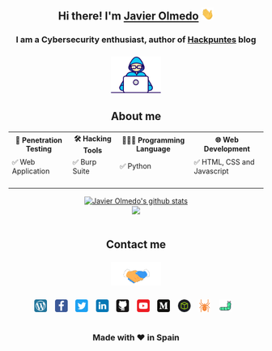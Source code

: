 <!--
### Hi there 👋

**JavierOlmedo/JavierOlmedo** is a ✨ _special_ ✨ repository because its `README.md` (this file) appears on your GitHub profile.

Here are some ideas to get you started:

- 🔭 I’m currently working on ...
- 🌱 I’m currently learning ...
- 👯 I’m looking to collaborate on ...
- 🤔 I’m looking for help with ...
- 💬 Ask me about ...
- 📫 How to reach me: ...
- 😄 Pronouns: ...
- ⚡ Fun fact: ...

https://github.com/anuraghazra/github-readme-stats/blob/master/themes/README.md
-->

<div align="center">

<h2>Hi there! I'm <a href="https://www.linkedin.com/in/jjavierolmedo/" target="_blank">Javier Olmedo</a> <img src="https://raw.githubusercontent.com/JavierOlmedo/JavierOlmedo/main/img/hi.gif" width="25px"></h2>
<h3>I am a Cybersecurity enthusiast, author of <a href="https://hackpuntes.com" target="_blank">Hackpuntes</a> blog<h3>

<!-- About me -->
<h3><img src="https://raw.githubusercontent.com/JavierOlmedo/JavierOlmedo/main/img/developer.gif" width="100px"><h3>
<h2>About me</h2>

<!-- Languages-->
<div style="width: 100%;">
<table>
<tbody>
<tr>
<th>🐞 Penetration Testing</td>
<th>🛠️ Hacking Tools</td>
<th>👨🏻‍💻 Programming Language</td>
<th>🌐 Web Development</td>
</tr>

<tr>
<td>✅ Web Application</td>
<td>✅ Burp Suite</td>
<td>✅ Python</td>
<td>✅ HTML, CSS and Javascript</td>
</tr>

<tr>
<td>&nbsp;</td>
<td>&nbsp;</td>
<td>&nbsp;</td>
<td>&nbsp;</td>
</tr>

</tbody>
</table>
</div>

<!-- 
<div style="float: left; width: 25%; margin: 0 auto; text-align: left">
<h3>🐞 Penetration Testing</h3>
<p>✅ Web Application<p>
<p>✅ Reversing APK<p>
<p>✅ Linux/Windows<p>
</div>


<div style="float: left; width: 25%; margin: 0 auto; text-align: left">
<h3>🛠️ Hacking Tools</h3>
<p>✅ Burp Suite<p>
<p>✅ Nmap<p>
</div>

<div style="float: left; width: 25%; margin: 0 auto; text-align: left">
<h3>👨🏻‍💻 Programming Language</h3>
<p>✅ Python<p>
<p>✅ Golang<p>
<p>✅ Powershell<p>
<p>✅ C#<p>
</div>

<div style="float: left; width: 25%; margin: 0 auto; text-align: left">
<h3>🌐 Web Development</h3>
<p>✅ HTML, CSS and Javascript<p>
<p>✅ PHP<p>
<p>✅ Javascript<p>
<p>✅ Vue.js<p>
</div>
-->

<!-- GitHub Stats -->
<a href="https://hackpuntes.com" target="_blank">
  <img align="center" src="https://github-readme-stats.vercel.app/api?username=JavierOlmedo&show_icons=true&include_all_commits=true&theme=dark" alt="Javier Olmedo's github stats"  />
</a>

<br>

<!-- Most Used Languages -->
<a href="https://github.com/anuraghazra/github-readme-stats" target="_blank">
  <img align="center" src="https://github-readme-stats.vercel.app/api/top-langs/?username=JavierOlmedo&layout=compact&theme=dark" />
</a>

<br>
<br>

<!-- Links -->
<h2>Contact me</h2>
<h3><img src="https://raw.githubusercontent.com/JavierOlmedo/JavierOlmedo/main/img/handshake.gif" width="100px"><h3>
<a href="https://hackpuntes.com" target="_blank"><img height="25" src="https://raw.githubusercontent.com/JavierOlmedo/JavierOlmedo/main/img/wordpress.svg"></a>&nbsp;&nbsp;&nbsp;
<a href="https://www.facebook.com/hackpuntes" target="_blank"><img height="25" src="https://raw.githubusercontent.com/JavierOlmedo/JavierOlmedo/main/img/facebook.svg"></a>&nbsp;&nbsp;&nbsp;
<a href="https://twitter.com/jjavierolmedo" target="_blank"><img height="25" src="https://raw.githubusercontent.com/JavierOlmedo/JavierOlmedo/main/img/twitter.svg"></a>&nbsp;&nbsp;&nbsp;
<a href="https://www.linkedin.com/in/jjavierolmedo/" target="_blank"><img height="25" src="https://raw.githubusercontent.com/JavierOlmedo/JavierOlmedo/main/img/linkedin.svg"></a>&nbsp;&nbsp;&nbsp;
<a href="https://github.com/JavierOlmedo" target="_blank"><img height="25" src="https://raw.githubusercontent.com/JavierOlmedo/JavierOlmedo/main/img/github.svg"></a>&nbsp;&nbsp;&nbsp;
<a href="https://www.youtube.com/channel/UCBYLZkWHGMYo12nAD_HMRJw" target="_blank"><img height="25" src="https://raw.githubusercontent.com/JavierOlmedo/JavierOlmedo/main/img/youtube.svg"></a>&nbsp;&nbsp;&nbsp;
<a href="https://medium.com/@javierolmedo" target="_blank"><img height="25" src="https://raw.githubusercontent.com/JavierOlmedo/JavierOlmedo/main/img/medium.svg"></a>&nbsp;&nbsp;&nbsp;
<a href="https://www.hackthebox.eu/profile/37005" target="_blank"><img height="25" src="https://raw.githubusercontent.com/JavierOlmedo/JavierOlmedo/main/img/htb.png"></a>&nbsp;&nbsp;&nbsp;
<a href="https://www.exploit-db.com/?author=9580" target="_blank"><img height="25" src="https://raw.githubusercontent.com/JavierOlmedo/JavierOlmedo/main/img/spider.svg"></a>&nbsp;&nbsp;&nbsp;
<a href="https://0day.today/author/33736" target="_blank"><img height="25" src="https://raw.githubusercontent.com/JavierOlmedo/JavierOlmedo/main/img/worm.svg"></a>&nbsp;&nbsp;&nbsp;
<br>
<br>

<!-- ❤️ -->
Made with ❤️ in Spain
</div>
